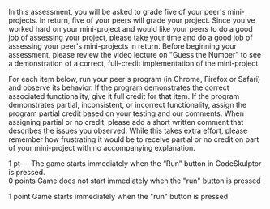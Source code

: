 In this assessment, you will be asked to grade five of your peer's mini-projects. In return, five of your peers will grade your project. 
Since you've worked hard on your mini-project and would like your peers to do a good job of assessing your project, 
please take your time and do a good job of assessing your peer's mini-projects in return. 
Before beginning your assessment, please review the video lecture on "Guess the Number" to see a demonstration of a correct, 
full-credit implementation of the mini-project.

For each item below, run your peer's program (in Chrome, Firefox or Safari) and observe its behavior. 
If the program demonstrates the correct associated functionality, give it full credit for that item. 
If the program demonstrates partial, inconsistent, or incorrect functionality, assign the program partial credit based on your testing and our comments. 
When assigning partial or no credit, please add a short written comment that describes the issues you observed. 
While this takes extra effort, please remember how frustrating it would be to receive partial or no credit on part of your mini-project with no accompanying explanation.

1 pt — The game starts immediately when the “Run” button in CodeSkulptor is pressed.  
0 points
Game does not start immediately when the "run" button is pressed

1 point
Game starts immediately when the "run" button is pressed
